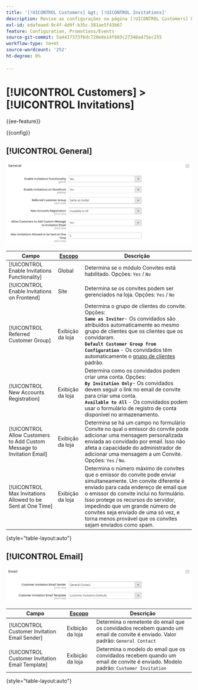 ```yaml
---
title: '[!UICONTROL Customers] &gt; [!UICONTROL Invitations]'
description: Revise as configurações na página [!UICONTROL Customers] &gt; [!UICONTROL Invitations] do Administrador do Commerce.
exl-id: edafeaed-9c4f-4d9f-b35c-381ae5f43b67
feature: Configuration, Promotions/Events
source-git-commit: 5a4417373f6dc720e8e14f883c27348a475ec255
workflow-type: tm+mt
source-wordcount: '252'
ht-degree: 0%

---
```


# [!UICONTROL Customers] > [!UICONTROL Invitations]

{{ee-feature}}

{{config}}

## [!UICONTROL General]

![Geral](./assets/invitations-general.png)<!-- zoom -->

<!-- [General](https://experienceleague.adobe.com/pt-br/docs/commerce-admin/marketing/promotions/events/invitations#enable-invitations-for-your-store) -->

| Campo | [Escopo](../../getting-started/websites-stores-views.md#scope-settings) | Descrição |
|--- |--- |--- |
| [!UICONTROL Enable Invitations Functionality] | Global | Determina se o módulo Convites está habilitado. Opções: `Yes` / `No` |
| [!UICONTROL Enable Invitations on Frontend] | Site | Determina se os convites podem ser gerenciados na loja. Opções: `Yes` / `No` |
| [!UICONTROL Referred Customer Group] | Exibição da loja | Determina o grupo de clientes do convite. Opções: <br/>**`Same as Inviter`**- Os convidados são atribuídos automaticamente ao mesmo grupo de clientes que os clientes que os convidaram.<br/>**`Default Customer Group from Configuration`** - Os convidados têm automaticamente o [grupo de clientes](../../customers/customer-groups.md) padrão. |
| [!UICONTROL New Accounts Registration] | Exibição da loja | Determina como os convidados podem criar uma conta. Opções: <br/>**`By Invitation Only`**- Os convidados devem seguir o link no email de convite para criar uma conta.<br/>**`Available to All`** - Os convidados podem usar o formulário de registro de conta disponível no armazenamento. |
| [!UICONTROL Allow Customers to Add Custom Message to Invitation Email] | Exibição da loja | Determina se há um campo no formulário Convite no qual o emissor do convite pode adicionar uma mensagem personalizada enviada ao convidado por email. Isso não afeta a capacidade do administrador de adicionar uma mensagem a um Convite. Opções: `Yes` / `No`. |
| [!UICONTROL Max Invitations Allowed to be Sent at One Time] | Exibição da loja | Determina o número máximo de convites que o emissor do convite pode enviar simultaneamente. Um convite diferente é enviado para cada endereço de email que o emissor do convite inclui no formulário. Isso protege os recursos do servidor, impedindo que um grande número de convites seja enviado de uma só vez, e torna menos provável que os convites sejam enviados como spam. |

{style="table-layout:auto"}

## [!UICONTROL Email]

![Email](./assets/invitations-email.png)<!-- zoom -->

<!-- [Email](https://experienceleague.adobe.com/pt-br/docs/commerce-admin/marketing/promotions/events/invitations#enable-invitations-for-your-store) -->

| Campo | [Escopo](../../getting-started/websites-stores-views.md#scope-settings) | Descrição |
|--- |--- |--- |
| [!UICONTROL Customer Invitation Email Sender] | Exibição da loja | Determina o remetente do email que os convidados recebem quando um email de convite é enviado. Valor padrão: `General Contact` |
| [!UICONTROL Customer Invitation Email Template] | Exibição da loja | Determina o modelo do email que os convidados recebem quando um email de convite é enviado. Modelo padrão: `Customer Invitation` |

{style="table-layout:auto"}
